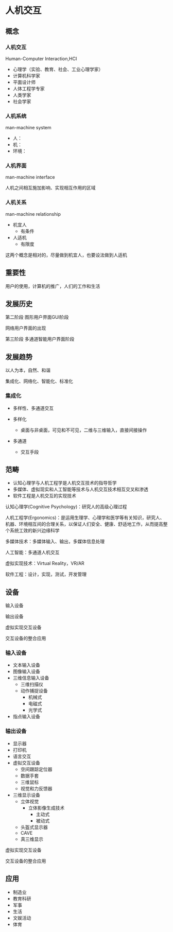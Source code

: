 # 人机交互

## 概念

### 人机交互

Human-Computer Interaction,HCI

- 心理学（实验、教育、社会、工业心理学家）
- 计算机科学家
- 平面设计师
- 人体工程学专家
- 人类学家
- 社会学家

### 人机系统

man-machine system

- 人：
- 机：
- 环境：

### 人机界面

man-machine interface

人机之间相互施加影响、实现相互作用的区域



### 人机关系

man-machine relationship

- 机宜人
  - 有条件
- 人适机
  - 有限度

这两个概念是相对的，尽量做到机宜人，也要设法做到人适机

## 重要性

用户的使用，计算机的推广，人们的工作和生活

## 发展历史

第二阶段 图形用户界面GUI阶段

网络用户界面的出现

第三阶段 多通道智能用户界面阶段

## 发展趋势

以人为本，自然、和谐

集成化、网络化、智能化、标准化

### 集成化

- 多样性、多通道交互

- 多样化
  - 桌面与非桌面，可见和不可见，二维与三维输入，直接间接操作
- 多通道
  - 交互手段

## 范畴

- 认知心理学与人机工程学是人机交互技术的指导哲学
- 多媒体、虚拟现实和人工智能等技术与人机交互技术相互交叉和渗透
- 软件工程是人机交互的实现技术

认知心理学(Cognitive Psychology)：研究人的高级心理过程

人机工程学(Ergonomics)：是运用生理学、心理学和医学等有关知识，研究人、机器、环境相互间的合理关系，以保证人们安全、健康、舒适地工作，从而提高整个系统工效的新兴边缘科学

多媒体技术：多媒体输入、输出，多媒体信息处理

人工智能：多通道人机交互

虚拟实现技术：Virtual Reality，VR/AR

软件工程：设计，实现，测试，开发管理

## 设备

输入设备

输出设备

虚拟实现交互设备

交互设备的整合应用

### 输入设备

- 文本输入设备
- 图像输入设备
- 三维信息输入设备
  - 三维扫描仪
  - 动作捕捉设备
    - 机械式
    - 电磁式
    - 光学式
- 指点输入设备

### 输出设备

- 显示器
- 打印机
- 语言交互
- 虚拟交互设备
  - 空间跟踪定位器
  - 数据手套
  - 三维鼠标
  - 视觉和力反馈器
- 三维显示设备
  - 立体视觉
    - 立体影像生成技术
      - 主动式
      - 被动式
  - 头盔式显示器
  - CAVE
  - 真三维显示

虚拟实现交互设备

交互设备的整合应用

## 应用

- 制造业
- 教育科研
- 军事
- 生活
- 文娱活动
- 体育